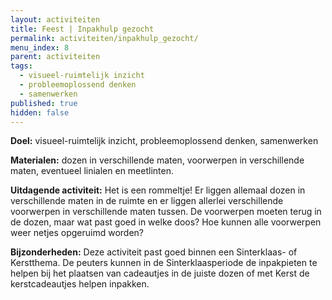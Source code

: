 ```yaml
---
layout: activiteiten
title: Feest | Inpakhulp gezocht
permalink: activiteiten/inpakhulp_gezocht/
menu_index: 8
parent: activiteiten
tags:
  - visueel-ruimtelijk inzicht
  - probleemoplossend denken
  - samenwerken
published: true
hidden: false
---
```

**Doel:** visueel-ruimtelijk inzicht, probleemoplossend denken, samenwerken

<p style="margin-top: 10px;"/>

**Materialen:** dozen in verschillende maten, voorwerpen in verschillende maten, eventueel linialen en meetlinten.

<p style="margin-top: 10px;"/>

**Uitdagende activiteit:** Het is een rommeltje! Er liggen allemaal dozen in verschillende maten in de ruimte en er liggen allerlei verschillende voorwerpen in verschillende maten tussen. De voorwerpen moeten terug in de dozen, maar wat past goed in welke doos? Hoe kunnen alle voorwerpen weer netjes opgeruimd worden?

<p style="margin-top: 10px;"/>

**Bijzonderheden:** Deze activiteit past goed binnen een Sinterklaas- of Kerstthema. De peuters kunnen in de Sinterklaasperiode de inpakpieten te helpen bij het plaatsen van cadeautjes in de juiste dozen of met Kerst de kerstcadeautjes helpen inpakken.
